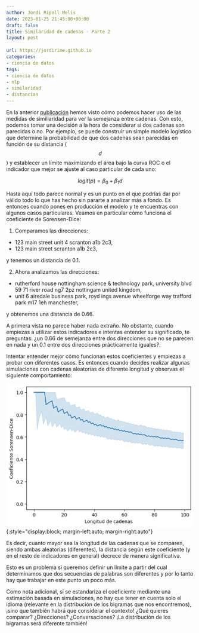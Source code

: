 ```yaml
---
author: Jordi Ripoll Melis
date: 2023-01-25 21:45:00+00:00
draft: false
title: Similaridad de cadenas - Parte 2
layout: post

url: https://jordirime.github.io
categories:
- ciencia de datos
tags:
- ciencia de datos
- nlp
- similaridad
- distancias
---
```


En la anterior [publicación](https://jordirime.github.io/2023-01-25-string-similarity-part1/) hemos visto cómo podemos hacer uso de las medidas de similiaridad para ver la semejanza entre cadenas. Con esto, podemos tomar una decisión a la hora de considerar si dos cadenas son parecidas o no.  Por ejemplo, se puede construir un simple modelo logístico que determine la probabilidad de que dos cadenas sean parecidas en función de su distancia ($$d$$) y establecer un límite maximizando el área bajo la curva ROC o el indicador que mejor se ajuste al caso particular de cada uno:

$$logit(p) = \beta_0 + \beta_1d$$

Hasta aquí todo parece normal y es un punto en el que podrías dar por válido todo lo que has hecho sin pararte a analizar más a fondo. Es entonces cuando pones en producción el modelo y te encuentras con algunos casos particulares. Veamos en particular cómo funciona el coeficiente de Sorensen-Dice:

1. Comparamos las direcciones:

* 123 main street unit 4 scranton a1b 2c3,
* 123 main street scranton a1b 2c3,

y tenemos un distancia de 0.1.

2. Ahora analizamos las direcciones:

* rutherford house nottingham science & technology park, university blvd 59 71 river road  ng7 2pz nottingam united kingdom,
* unit 6 airedale business park, royd ings avenue wheelforge way trafford park m17 1eh manchester,

y obtenemos una distancia de 0.66.

A primera vista no parece haber nada extraño. No obstante, cuando empiezas a utilizar estos indicadores e intentas entender su significado, te preguntas: ¿un 0.66 de semejanza entre dos direcciones que no se parecen en nada y un 0.1 entre dos direcciones prácticamente iguales?. 

Intentar entender mejor cómo funcionan estos coeficientes y empiezas a probar con diferentes casos. Es entonces cuando decides realizar algunas simulaciones con cadenas aleatorias de diferente longitud y observas el siguiente comportamiento:

![Coeficiente de Sorensen-Dice en función de la longitud de las palabras](/assets/img/sorensen_dice_estimator.png){:style="display:block; margin-left:auto; margin-right:auto"}

Es decir, cuanto mayor sea la longitud de las cadenas que se comparen, siendo ambas aleatorias (diferentes), la distancia según este coeficiente (y en el resto de indicadores en general) decrece de manera significativa.

Esto es un problema si queremos definir un límite a partir del cual determinamos que dos secuencias de palabras son diferentes y por lo tanto hay que trabajar en este punto un poco más.

Como nota adicional, si se estandariza el coeficiente mediante una estimación basada en simulaciones, no hay que tener en cuenta solo el idioma (relevante en la distribución de los bigramas que nos encontremos), ¡sino que también habrá que considerar el contexto! ¿Qué quieres comparar? ¿Direcciones? ¿Conversaciones? ¡La distribución de los bigramas será diferente también!
